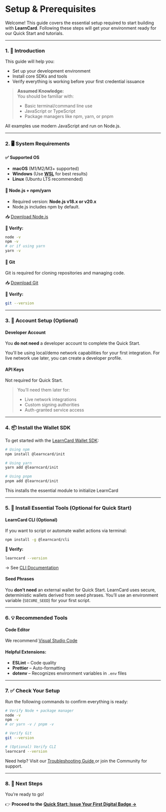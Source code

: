 # Setup & Prerequisites

Welcome! This guide covers the essential setup required to start building with **LearnCard**. Following these steps will get your environment ready for our Quick Start and tutorials.

***

### 1. 🧭 Introduction

This guide will help you:

* Set up your development environment
* Install core SDKs and tools
* Verify everything is working before your first credential issuance

> **Assumed Knowledge:**\
> You should be familiar with:
>
> * Basic terminal/command line use
> * JavaScript or TypeScript
> * Package managers like npm, yarn, or pnpm

All examples use modern JavaScript and run on Node.js.

***

### 2. 🖥️ System Requirements

#### ✅ Supported OS

* **macOS** (M1/M2/M3+ supported)
* **Windows** (Use [**WSL**](https://learn.microsoft.com/en-us/windows/wsl/install) for best results)
* **Linux** (Ubuntu LTS recommended)

#### 🔧 Node.js + npm/yarn

* Required version: **Node.js v18.x or v20.x**
* Node.js includes npm by default.

📥 [Download Node.js](https://nodejs.org/)

**🔎 Verify:**

```bash
node -v
npm -v
# or if using yarn
yarn -v
```

#### 🔧 Git

Git is required for cloning repositories and managing code.

📥 [Download Git](https://git-scm.com/downloads)

**🔎 Verify:**

```bash
git --version
```

***

### 3. 👤 Account Setup (Optional)

#### Developer Account

You **do not need** a developer account to complete the Quick Start.

You'll be using local/demo network capabilities for your first integration. For live network use later, you can create a developer profile.

#### API Keys

Not required for Quick Start.

> You’ll need them later for:
>
> * Live network integrations
> * Custom signing authorities
> * Auth-granted service access

***

### 4. 📦 Install the Wallet SDK

To get started with the [LearnCard Wallet SDK](../sdks/learncard-core/):

```bash
# Using npm
npm install @learncard/init 

# Using yarn
yarn add @learncard/init 

# Using pnpm
pnpm add @learncard/init 
```

This installs the essential module to initialize LearnCard

***

### 5. 🔧 Install Essential Tools (Optional for Quick Start)

#### LearnCard CLI (Optional)

If you want to script or automate wallet actions via terminal:

```bash
npm install -g @learncard/cli
```

**🔎 Verify:**

```bash
learncard --version
```

→ See [CLI Documentation](../sdks/learncard-cli.md)

#### Seed Phrases

You **don’t need** an external wallet for Quick Start. LearnCard uses secure, deterministic wallets derived from seed phrases. You’ll use an environment variable (`SECURE_SEED`) for your first script.

***

### 6. 💡 Recommended Tools

#### Code Editor

We recommend [Visual Studio Code](https://code.visualstudio.com/)

#### Helpful Extensions:

* **ESLint** – Code quality
* **Prettier** – Auto-formatting
* **dotenv** – Recognizes environment variables in `.env` files

***

### 7. ✅ Check Your Setup

Run the following commands to confirm everything is ready:

```bash
# Verify Node + package manager
node -v
npm -v
# or yarn -v / pnpm -v

# Verify Git
git --version

# (Optional) Verify CLI
learncard --version
```

Need help? Visit our [Troubleshooting Guide ](../sdks/learncard-core/troubleshooting-guide.md)or join the Community for support.

***

### 8. 🚀 Next Steps

You’re ready to go!

👉 **Proceed to the** [**Quick Start: Issue Your First Digital Badge →**](your-first-integration.md)
